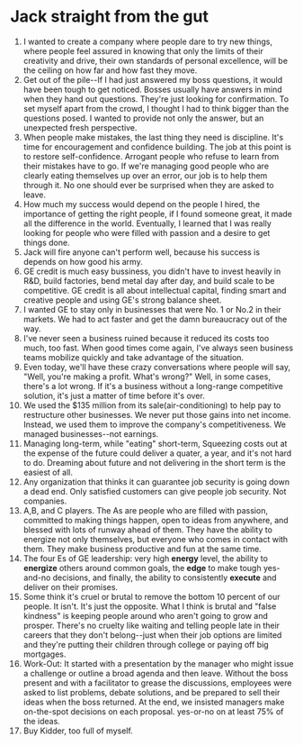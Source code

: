 # Jack straight from the gut

1. I wanted to create a company where people dare to try new things, where people feel assured in knowing that only the limits of their creativity and drive, their own standards of personal excellence, will be the ceiling on how far and how fast they move. 
2. Get out of the pile--If I had just answered my boss questions, it would have been tough to get noticed. Bosses usually have answers in mind when they hand out questions. They're just looking for confirmation. To set myself apart from the crowd, I thought I had to think bigger than the questions posed. I wanted to provide not only the answer, but an unexpected fresh perspective. 
3. When people make mistakes, the last thing they need is discipline. It's time for encouragement and confidence building. The job at this point is to restore self-confidence. Arrogant people who refuse to learn from their mistakes have to go. If we're managing good people who are clearly eating themselves up over an error, our job is to help them through it. No one should ever be surprised when they are asked to leave. 
4. How much my success would depend on the people I hired, the importance of getting the right people, if I found someone great, it made all the difference in the world. Eventually, I learned that I was really looking for people who were filled with passion and a desire to get things done. 
5. Jack will fire anyone can't perform well, because his success is depends on how good his army.
6. GE credit is much easy bussiness, you didn't have to invest heavily in R&D, build factories, bend metal day after day, and build scale to be competitive. GE credit is all about intellectual capital, finding smart and creative people and using GE's strong balance sheet.
7. I wanted GE to stay only in businesses that were No. 1 or No.2 in their markets. We had to act faster and get the damn bureaucracy out of the way.
8. I've never seen a business ruined because it reduced its costs too much, too fast. When good times come again, I've always seen business teams mobilize quickly and take advantage of the situation.
9. Even today, we'll have these crazy conversations where people will say, "Well, you're making a profit. What's wrong?" Well, in some cases, there's a lot wrong. If it's a business without a long-range competitive solution, it's just a matter of time before it's over. 
10. We used the $135 million from its sale(air-conditioning) to help pay to restructure other businesses. We never put those gains into net income. Instead, we used them to improve the company's competitiveness. We managed businesses--not earnings. 
11. Managing long-term, while "eating" short-term, Squeezing costs out at the expense of the future could deliver a quater, a year, and it's not hard to do. Dreaming about future and not delivering in the short term is the easiest of all.
12. Any organization that thinks it can guarantee job security is going down a dead end. Only satisfied customers can give people job security. Not companies. 
13. A,B, and C players. The As are people who are filled with passion, committed to making things happen, open to ideas from anywhere, and blessed with lots of runway ahead of them. They have the ability to energize not only themselves, but everyone who comes in contact with them. They make business productive and fun at the same time. 
14. The four Es of GE leadership: very high **energy** level, the ability to **energize** others around common goals, the **edge** to make tough yes-and-no decisions, and finally, the ability to consistently **execute** and deliver on their promises. 
15. Some think it's cruel or brutal to remove the bottom 10 percent of our people. It isn't. It's just the opposite. What I think is brutal and "false kindness" is keeping people around who aren't going to grow and prosper. There's no cruelty like waiting and telling people late in their careers that they don't belong--just when their job options are limited and they're putting their children through college or paying off big mortgages. 
16. Work-Out: It started with a presentation by the manager who might issue a challenge or outline a broad agenda and then leave. Without the boss present and with a facilitator to grease the discussions, employees were asked to list problems, debate solutions, and be prepared to sell their ideas when the boss returned. At the end, we insisted managers make on-the-spot decisions on each proposal. yes-or-no on at least 75% of the ideas.
17. Buy Kidder, too full of myself. 
